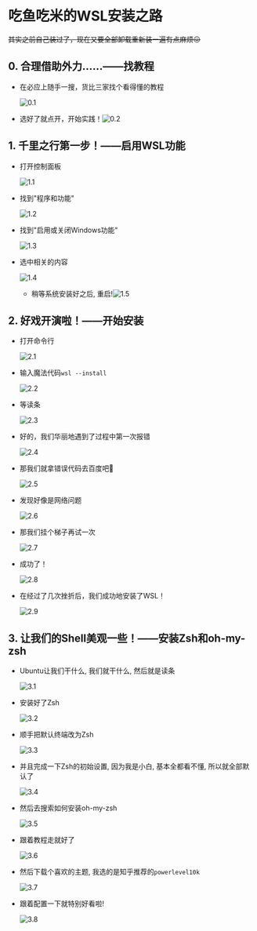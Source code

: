 # 吃鱼吃米的WSL安装之路

~~其实之前自己装过了，现在又要全部卸载重新装一遍有点麻烦😖~~

## 0.  合理借助外力……——找教程

- 在必应上随手一搜，货比三家找个看得懂的教程

  ![0.1](.\Pic\0.1.png)

- 选好了就点开，开始实践！![0.2](.\Pic\0.2.png)

## 1. 千里之行第一步！——启用WSL功能

- 打开控制面板

  ![1.1](.\Pic\1.1.png)

- 找到"程序和功能"

  ![1.2](.\Pic\1.2.png)

- 找到"启用或关闭Windows功能"

  ![1.3](.\Pic\1.3.png)

- 选中相关的内容

  ![1.4](.\Pic\1.4.png)

  - 稍等系统安装好之后, 重启!![1.5](.\Pic\1.5.png)

## 2.  好戏开演啦！——开始安装

- 打开命令行

  ![2.1](.\Pic\2.1.png)

- 输入魔法代码`wsl --install`

  ![2.2](.\Pic\2.2.png)

- 等读条

  ![2.3](.\Pic\2.3.png)

- 好的，我们华丽地遇到了过程中第一次报错

  ![2.4](.\Pic\2.4.png)

- 那我们就拿错误代码去百度吧🫤

  ![2.5](.\Pic\2.5.png)

- 发现好像是网络问题

  ![2.6](.\Pic\2.6.png)

- 那我们挂个梯子再试一次

  ![2.7](.\Pic\2.7.png)

- 成功了！

  ![2.8](.\Pic\2.8.png)

- 在经过了几次挫折后，我们成功地安装了WSL！

  ![2.9](.\Pic\2.9.png)

## 3. 让我们的Shell美观一些！——安装Zsh和oh-my-zsh

- Ubuntu让我们干什么, 我们就干什么, 然后就是读条

  ![3.1](.\Pic\3.1.png)

- 安装好了Zsh

  ![3.2](.\Pic\3.2.png)

- 顺手把默认终端改为Zsh

  ![3.3](.\Pic\3.3.png)

- 并且完成一下Zsh的初始设置, 因为我是小白, 基本全都看不懂, 所以就全部默认了

  ![3.4](.\Pic\3.4.png)

- 然后去搜索如何安装oh-my-zsh

  ![3.5](.\Pic\3.5.png)

- 跟着教程走就好了

  ![3.6](.\Pic\3.6.png)

- 然后下载个喜欢的主题, 我选的是知乎推荐的`powerlevel10k`

  ![3.7](.\Pic\3.7.png)

- 跟着配置一下就特别好看啦!

  ![3.8](.\Pic\3.8.png)